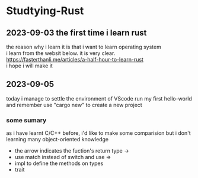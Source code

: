 # Studtying-Rust
## 2023-09-03 the first time i learn rust
the reason why i learn it is that i want to learn operating system  
i learn from the websit below. it is very clear.  
https://fasterthanli.me/articles/a-half-hour-to-learn-rust  
i hope i will make it  

## 2023-09-05 
today i manage to settle the environment of VScode 
run my first hello-world  
and remember use "cargo new" to create a new project  
### some sumary
as i have learnt C/C++ before, i'd like to make some comparision
but i don't learning many object-oriented knowledge
* the arrow indicates the fuction's return type ->
* use match instead of switch and use =>
* impl to define the methods on types
* trait 